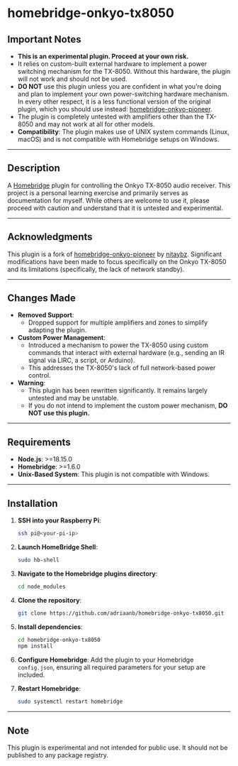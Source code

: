 # homebridge-onkyo-tx8050

## Important Notes

- **This is an experimental plugin. Proceed at your own risk.**
- It relies on custom-built external hardware to implement a power switching mechanism for the TX-8050. Without this hardware, the plugin will not work and should not be used.
- **DO NOT** use this plugin unless you are confident in what you’re doing and plan to implement your own power-switching hardware mechanism. In every other respect, it is a less functional version of the original plugin, which you should use instead: [homebridge-onkyo-pioneer](https://github.com/nitaybz/homebridge-onkyo-pioneer).
- The plugin is completely untested with amplifiers other than the TX-8050 and may not work at all for other models.
- **Compatibility**: The plugin makes use of UNIX system commands (Linux, macOS) and is not compatible with Homebridge setups on Windows.

---

## Description

A [Homebridge](https://github.com/homebridge/homebridge) plugin for controlling the Onkyo TX-8050 audio receiver. This project is a personal learning exercise and primarily serves as documentation for myself. While others are welcome to use it, please proceed with caution and understand that it is untested and experimental.

---

## Acknowledgments

This plugin is a fork of [homebridge-onkyo-pioneer](https://github.com/nitaybz/homebridge-onkyo-pioneer) by [nitaybz](https://github.com/nitaybz). Significant modifications have been made to focus specifically on the Onkyo TX-8050 and its limitations (specifically, the lack of network standby).

---

## Changes Made

- **Removed Support**:
  - Dropped support for multiple amplifiers and zones to simplify adapting the plugin.
- **Custom Power Management**:
  - Introduced a mechanism to power the TX-8050 using custom commands that interact with external hardware (e.g., sending an IR signal via LIRC, a script, or Arduino).
  - This addresses the TX-8050's lack of full network-based power control.
- **Warning**:
  - This plugin has been rewritten significantly. It remains largely untested and may be unstable.
  - If you do not intend to implement the custom power mechanism, **DO NOT use this plugin.**

---

## Requirements

- **Node.js**: >=18.15.0
- **Homebridge**: >=1.6.0
- **Unix-Based System**: This plugin is not compatible with Windows.

---

## Installation

1. **SSH into your Raspberry Pi**:
   ```bash
   ssh pi@<your-pi-ip>
   ```

2. **Launch HomeBridge Shell**:
   ```bash
   sudo hb-shell
   ```

3. **Navigate to the Homebridge plugins directory**:
   ```bash
   cd node_modules
   ```

4. **Clone the repository**:
   ```bash
   git clone https://github.com/adriaanb/homebridge-onkyo-tx8050.git
   ```

5. **Install dependencies**:
   ```bash
   cd homebridge-onkyo-tx8050
   npm install
   ```

5. **Configure Homebridge**:
   Add the plugin to your Homebridge `config.json`, ensuring all required parameters for your setup are included.

6. **Restart Homebridge**:
   ```bash
   sudo systemctl restart homebridge
   ```

---

## Note

This plugin is experimental and not intended for public use. It should not be published to any package registry.

